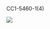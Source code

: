 CC1-5460-1(4)

![](https://www.nta.go.jp/tmp/3e2aa30b-9f2c-406a-a484-4576b8004c1a/images/677a929c7c01928e034fc0a37a40edd56d590ccc696b1c0a5fd9b9292afd21a1.jpg)